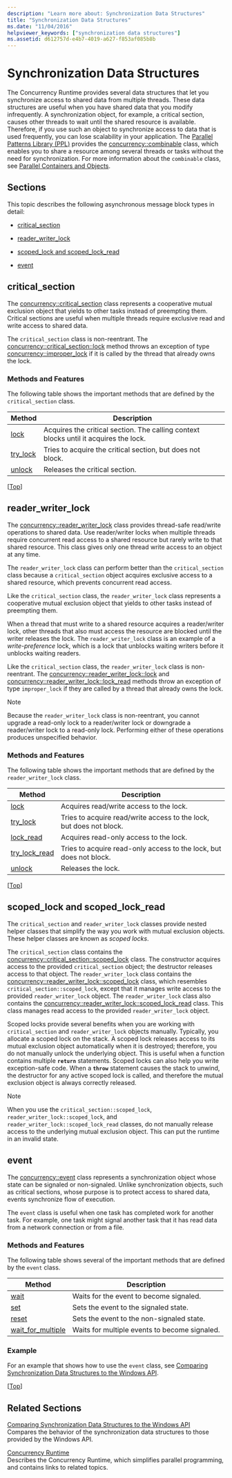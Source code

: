 ```yaml
---
description: "Learn more about: Synchronization Data Structures"
title: "Synchronization Data Structures"
ms.date: "11/04/2016"
helpviewer_keywords: ["synchronization data structures"]
ms.assetid: d612757d-e4b7-4019-a627-f853af085b8b
---
```

# Synchronization Data Structures

The Concurrency Runtime provides several data structures that let you synchronize access to shared data from multiple threads. These data structures are useful when you have shared data that you modify infrequently. A synchronization object, for example, a critical section, causes other threads to wait until the shared resource is available. Therefore, if you use such an object to synchronize access to data that is used frequently, you can lose scalability in your application. The [Parallel Patterns Library (PPL)](../../parallel/concrt/parallel-patterns-library-ppl.md) provides the [concurrency::combinable](../../parallel/concrt/reference/combinable-class.md) class, which enables you to share a resource among several threads or tasks without the need for synchronization. For more information about the `combinable` class, see [Parallel Containers and Objects](../../parallel/concrt/parallel-containers-and-objects.md).

## <a name="top"></a> Sections

This topic describes the following asynchronous message block types in detail:

- [critical_section](#critical_section)

- [reader_writer_lock](#reader_writer_lock)

- [scoped_lock and scoped_lock_read](#scoped_lock)

- [event](#event)

## <a name="critical_section"></a> critical_section

The [concurrency::critical_section](../../parallel/concrt/reference/critical-section-class.md) class represents a cooperative mutual exclusion object that yields to other tasks instead of preempting them. Critical sections are useful when multiple threads require exclusive read and write access to shared data.

The `critical_section` class is non-reentrant. The [concurrency::critical_section::lock](reference/critical-section-class.md#lock) method throws an exception of type [concurrency::improper_lock](../../parallel/concrt/reference/improper-lock-class.md) if it is called by the thread that already owns the lock.

### Methods and Features

The following table shows the important methods that are defined by the `critical_section` class.

|Method|Description|
|------------|-----------------|
|[lock](reference/critical-section-class.md#lock)|Acquires the critical section. The calling context blocks until it acquires the lock.|
|[try_lock](reference/critical-section-class.md#try_lock)|Tries to acquire the critical section, but does not block.|
|[unlock](reference/critical-section-class.md#unlock)|Releases the critical section.|

[[Top](#top)]

## <a name="reader_writer_lock"></a> reader_writer_lock

The [concurrency::reader_writer_lock](../../parallel/concrt/reference/reader-writer-lock-class.md) class provides thread-safe read/write operations to shared data. Use reader/writer locks when multiple threads require concurrent read access to a shared resource but rarely write to that shared resource. This class gives only one thread write access to an object at any time.

The `reader_writer_lock` class can perform better than the `critical_section` class because a `critical_section` object acquires exclusive access to a shared resource, which prevents concurrent read access.

Like the `critical_section` class, the `reader_writer_lock` class represents a cooperative mutual exclusion object that yields to other tasks instead of preempting them.

When a thread that must write to a shared resource acquires a reader/writer lock, other threads that also must access the resource are blocked until the writer releases the lock. The `reader_writer_lock` class is an example of a *write-preference* lock, which is a lock that unblocks waiting writers before it unblocks waiting readers.

Like the `critical_section` class, the `reader_writer_lock` class is non-reentrant. The [concurrency::reader_writer_lock::lock](reference/reader-writer-lock-class.md#lock) and [concurrency::reader_writer_lock::lock_read](reference/reader-writer-lock-class.md#lock_read) methods throw an exception of type `improper_lock` if they are called by a thread that already owns the lock.

> [!NOTE]
> Because the `reader_writer_lock` class is non-reentrant, you cannot upgrade a read-only lock to a reader/writer lock or downgrade a reader/writer lock to a read-only lock. Performing either of these operations produces unspecified behavior.

### Methods and Features

The following table shows the important methods that are defined by the `reader_writer_lock` class.

|Method|Description|
|------------|-----------------|
|[lock](reference/reader-writer-lock-class.md#lock)|Acquires read/write access to the lock.|
|[try_lock](reference/reader-writer-lock-class.md#try_lock)|Tries to acquire read/write access to the lock, but does not block.|
|[lock_read](reference/reader-writer-lock-class.md#lock_read)|Acquires read-only access to the lock.|
|[try_lock_read](reference/reader-writer-lock-class.md#try_lock_read)|Tries to acquire read-only access to the lock, but does not block.|
|[unlock](reference/reader-writer-lock-class.md#unlock)|Releases the lock.|

[[Top](#top)]

## <a name="scoped_lock"></a> scoped_lock and scoped_lock_read

The `critical_section` and `reader_writer_lock` classes provide nested helper classes that simplify the way you work with mutual exclusion objects. These helper classes are known as *scoped locks*.

The `critical_section` class contains the [concurrency::critical_section::scoped_lock](reference/critical-section-class.md#critical_section__scoped_lock_class) class. The constructor acquires access to the provided `critical_section` object; the destructor releases access to that object. The `reader_writer_lock` class contains the [concurrency::reader_writer_lock::scoped_lock](reference/reader-writer-lock-class.md#scoped_lock_class) class, which resembles `critical_section::scoped_lock`, except that it manages write access to the provided `reader_writer_lock` object. The `reader_writer_lock` class also contains the [concurrency::reader_writer_lock::scoped_lock_read](reference/reader-writer-lock-class.md#scoped_lock_read_class) class. This class manages read access to the provided `reader_writer_lock` object.

Scoped locks provide several benefits when you are working with `critical_section` and `reader_writer_lock` objects manually. Typically, you allocate a scoped lock on the stack. A scoped lock releases access to its mutual exclusion object automatically when it is destroyed; therefore, you do not manually unlock the underlying object. This is useful when a function contains multiple **`return`** statements. Scoped locks can also help you write exception-safe code. When a **`throw`** statement causes the stack to unwind, the destructor for any active scoped lock is called, and therefore the mutual exclusion object is always correctly released.

> [!NOTE]
> When you use the `critical_section::scoped_lock`, `reader_writer_lock::scoped_lock`, and `reader_writer_lock::scoped_lock_read` classes, do not manually release access to the underlying mutual exclusion object. This can put the runtime in an invalid state.

## <a name="event"></a> event

The [concurrency::event](../../parallel/concrt/reference/event-class.md) class represents a synchronization object whose state can be signaled or non-signaled. Unlike synchronization objects, such as critical sections, whose purpose is to protect access to shared data, events synchronize flow of execution.

The `event` class is useful when one task has completed work for another task. For example, one task might signal another task that it has read data from a network connection or from a file.

### Methods and Features

The following table shows several of the important methods that are defined by the `event` class.

|Method|Description|
|------------|-----------------|
|[wait](reference/event-class.md#wait)|Waits for the event to become signaled.|
|[set](reference/event-class.md#set)|Sets the event to the signaled state.|
|[reset](reference/event-class.md#reset)|Sets the event to the non-signaled state.|
|[wait_for_multiple](reference/event-class.md#wait_for_multiple)|Waits for multiple events to become signaled.|

### Example

For an example that shows how to use the `event` class, see [Comparing Synchronization Data Structures to the Windows API](../../parallel/concrt/comparing-synchronization-data-structures-to-the-windows-api.md).

[[Top](#top)]

## Related Sections

[Comparing Synchronization Data Structures to the Windows API](../../parallel/concrt/comparing-synchronization-data-structures-to-the-windows-api.md)<br/>
Compares the behavior of the synchronization data structures to those provided by the Windows API.

[Concurrency Runtime](../../parallel/concrt/concurrency-runtime.md)<br/>
Describes the Concurrency Runtime, which simplifies parallel programming, and contains links to related topics.
